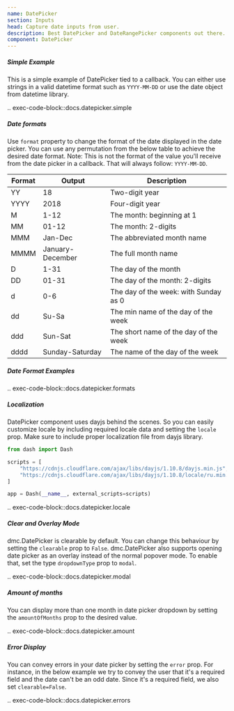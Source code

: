 ```yaml
---
name: DatePicker
section: Inputs
head: Capture date inputs from user.
description: Best DatePicker and DateRangePicker components out there. Helps you easily switch between different months, years along with locale support.
component: DatePicker
---
```


##### Simple Example

This is a simple example of DatePicker tied to a callback. You can either use strings in a valid datetime format such
as `YYYY-MM-DD` or use the date object from datetime library.

.. exec-code-block::docs.datepicker.simple

##### Date formats

Use `format` property to change the format of the date displayed in the date picker. You can use any permutation from
the below table to achieve the desired date format. Note: This is not the format of the value you'll receive from the
date picker in a callback. That will always follow: `YYYY-MM-DD`.

|Format|Output          |Description                          |
|------|----------------|-------------------------------------|
|YY    |18              |Two-digit year                       |
|YYYY  |2018            |Four-digit year                      |
|M     |1-12            |The month: beginning at 1            |
|MM    |01-12           |The month: 2-digits                  |
|MMM   |Jan-Dec         |The abbreviated month name           |
|MMMM  |January-December|The full month name                  |
|D     |1-31            |The day of the month                 |
|DD    |01-31           |The day of the month: 2-digits       |
|d     |0-6             |The day of the week: with Sunday as 0|
|dd    |Su-Sa           |The min name of the day of the week  |
|ddd   |Sun-Sat         |The short name of the day of the week|
|dddd  |Sunday-Saturday |The name of the day of the week      |

##### Date Format Examples

.. exec-code-block::docs.datepicker.formats

##### Localization

DatePicker component uses dayjs behind the scenes. So you can easily customize locale by including required locale data
and setting the `locale` prop. Make sure to include proper localization file from dayjs library.

```python
from dash import Dash

scripts = [
    "https://cdnjs.cloudflare.com/ajax/libs/dayjs/1.10.8/dayjs.min.js",
    "https://cdnjs.cloudflare.com/ajax/libs/dayjs/1.10.8/locale/ru.min.js",
]

app = Dash(__name__, external_scripts=scripts)
```

.. exec-code-block::docs.datepicker.locale

##### Clear and Overlay Mode

dmc.DatePicker is clearable by default. You can change this behaviour by setting the `clearable` prop to `False`.
dmc.DatePicker also supports opening date picker as an overlay instead of the normal popover mode. To enable that, set
the type `dropdownType` prop to `modal`.

.. exec-code-block::docs.datepicker.modal

##### Amount of months

You can display more than one month in date picker dropdown by setting the `amountOfMonths` prop to the desired value.

.. exec-code-block::docs.datepicker.amount

##### Error Display

You can convey errors in your date picker by setting the `error` prop. For instance, in the below example we try to
convey the user that it's a required field and the date can't be an odd date. Since it's a required field, we also
set `clearable=False`.

.. exec-code-block::docs.datepicker.errors
